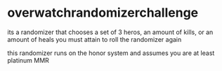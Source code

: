 # overwatchrandomizerchallenge
its a randomizer that chooses a set of 3 heros, an amount of kills, or an amount of heals you must attain to roll the randomizer again


this randomizer runs on the honor system and assumes you are at least platinum MMR
